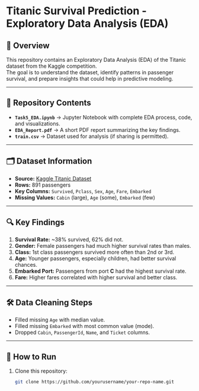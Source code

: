 # Titanic Survival Prediction - Exploratory Data Analysis (EDA)

## 📌 Overview
This repository contains an Exploratory Data Analysis (EDA) of the Titanic dataset from the Kaggle competition.  
The goal is to understand the dataset, identify patterns in passenger survival, and prepare insights that could help in predictive modeling.

---

## 📂 Repository Contents
- **`Task5_EDA.ipynb`** → Jupyter Notebook with complete EDA process, code, and visualizations.
- **`EDA_Report.pdf`** → A short PDF report summarizing the key findings.
- **`train.csv`** → Dataset used for analysis (if sharing is permitted).
  
---

## 🗂 Dataset Information
- **Source:** [Kaggle Titanic Dataset](https://www.kaggle.com/c/titanic)
- **Rows:** 891 passengers  
- **Key Columns:** `Survived`, `Pclass`, `Sex`, `Age`, `Fare`, `Embarked`
- **Missing Values:** `Cabin` (large), `Age` (some), `Embarked` (few)

---

## 🔍 Key Findings
1. **Survival Rate:** ~38% survived, 62% did not.
2. **Gender:** Female passengers had much higher survival rates than males.
3. **Class:** 1st class passengers survived more often than 2nd or 3rd.
4. **Age:** Younger passengers, especially children, had better survival chances.
5. **Embarked Port:** Passengers from port **C** had the highest survival rate.
6. **Fare:** Higher fares correlated with higher survival and better class.

---

## 🛠 Data Cleaning Steps
- Filled missing `Age` with median value.
- Filled missing `Embarked` with most common value (mode).
- Dropped `Cabin`, `PassengerId`, `Name`, and `Ticket` columns.

---

## 🚀 How to Run
1. Clone this repository:
   ```bash
   git clone https://github.com/yourusername/your-repo-name.git
